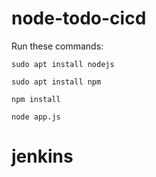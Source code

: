# node-todo-cicd

Run these commands:


`sudo apt install nodejs`


`sudo apt install npm`


`npm install`

`node app.js`

# jenkins
